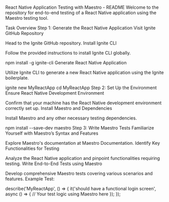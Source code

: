 
React Native Application Testing with Maestro - README
Welcome to the repository for end-to-end testing of a React Native application using the Maestro testing tool.

Task Overview
Step 1: Generate the React Native Application
Visit Ignite GitHub Repository

Head to the Ignite GitHub repository.
Install Ignite CLI

Follow the provided instructions to install Ignite CLI globally.

npm install -g ignite-cli
Generate React Native Application

Utilize Ignite CLI to generate a new React Native application using the Ignite boilerplate.

ignite new MyReactApp
cd MyReactApp
Step 2: Set Up the Environment
Ensure React Native Development Environment

Confirm that your machine has the React Native development environment correctly set up.
Install Maestro and Dependencies

Install Maestro and any other necessary testing dependencies.

npm install --save-dev maestro
Step 3: Write Maestro Tests
Familiarize Yourself with Maestro’s Syntax and Features

Explore Maestro's documentation at Maestro Documentation.
Identify Key Functionalities for Testing

Analyze the React Native application and pinpoint functionalities requiring testing.
Write End-to-End Tests using Maestro

Develop comprehensive Maestro tests covering various scenarios and features.
Example Test:

describe('MyReactApp', () => {
  it('should have a functional login screen', async () => {
    // Your test logic using Maestro here
  });
});
